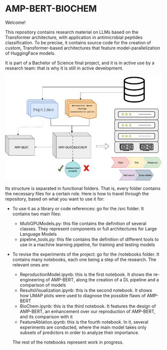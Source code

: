 # AMP-BERT-BIOCHEM

Welcome! 

This repository contains research material on LLMs based on the Transformer architecture, with application in antimicrobial peptides classification.
To be precise, it contains source code for the creation of custom, Transformer-based architectures that feature model-parallelization of HuggingFace
models.

It is part of a Bachelor of Science final project, and it is in active use by a research team: that is why it is still in active development.

![Overview](Overview.png)

Its structure is separated in functional folders. That is, every folder contains the necessary files for a certain role. Here is how to travel through
the repository, based on what you want to use it for:


  - To use it as a library or code references: go for the /src folder. It contains two main files:
    
      - MultiGPUModels.py: this file contains the definition of several classes. They represent components or full architectures for Large Language Models
      - pipeline_tools.py: this file contains the definition of different tools to use in a machine learning pipeline, for training and testing models
      
  - To revise the experiments of the project: go for the /notebooks folder. It contains many notebooks, each one being a step of the research. The relevant ones are:
  
      - ReproductionModel.ipynb: this is the first notebook. It shows the re-engineering of AMP-BERT, along the creation of a DL pipeline and a comparison of models
      - ResultsVisualization.ipynb: this is the second notebook. It shows how UMAP plots were used to diagnose the possible flaws of AMP-BERT
      - BioChem.ipynb: this is the third notebook. It features the design of AMP-BERT, an enhancement over our reproduction of AMP-BERT, and its comparison with it
      - FeatureAblation.ipynb: this is the fourth notebook. In it, several experiments are conducted, where the main model takes only subsets of predictors in order to analyze their importance.
      
      The rest of the notebooks represent work in progress.
